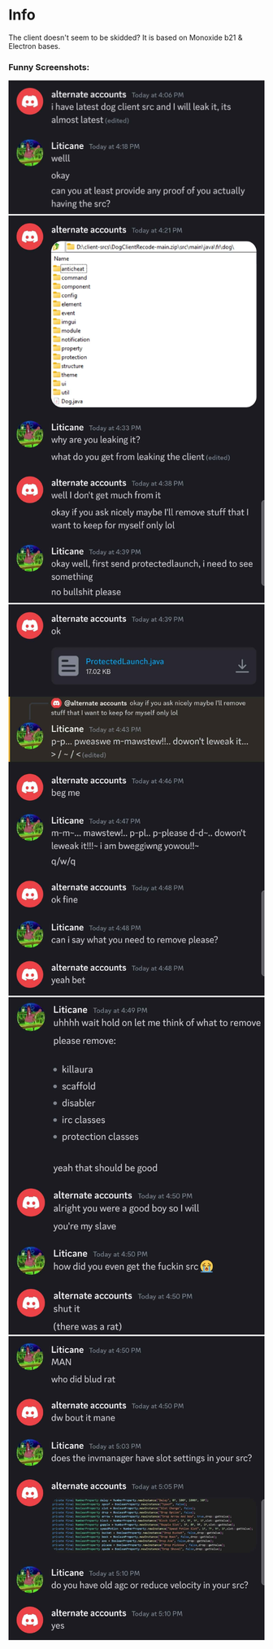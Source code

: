 # Info
The client doesn't seem to be skidded?
It is based on Monoxide b21 & Electron bases.

### Funny Screenshots:
![1](https://raw.githubusercontent.com/src-leaker/dog-client/main/info/Screenshot_20240804_174548_Discord.jpg)
![2](https://raw.githubusercontent.com/src-leaker/dog-client/main/info/Screenshot_20240804_174556_Discord.jpg)
![3](https://raw.githubusercontent.com/src-leaker/dog-client/main/info/Screenshot_20240804_174604_Discord.jpg)
![4](https://raw.githubusercontent.com/src-leaker/dog-client/main/info/Screenshot_20240804_174636_Discord.jpg)
![5](https://raw.githubusercontent.com/src-leaker/dog-client/main/info/Screenshot_20240804_174648_Discord.jpg)
